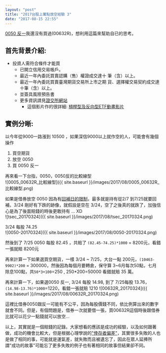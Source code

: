 ```yaml
---
layout: "post"
title: "2017台股上萬點放空經驗 3"
date: "2017-08-15 22:55"
---
```

[0050 反一][]我還沒有買過(00632R)，想利用這篇來幫助自已的思考。

## 首先背景介紹:
* 投資人需符合條件才能買
  * 已開立信用交易帳戶。
  * 最近一年內委託買賣認購（售）權證成交達十
筆（含）以上。
  * 最近一年內委託買賣臺灣期貨交易所上市之期
貨、選擇權交易契約成交達十筆（含）以上。
  * 並簽具風險預告書
  * 更多資訊請見[證交所網站](http://www.twse.com.tw/zh/page/ETF/download.html)
    * 這個影片作的很詳細: [槓桿型及反向型ETF動畫影片](http://www.twse.com.tw/downloads/zh/ETF/ETF-1.mp4)

## 實例分晰:
以今年從9000一路漲到 10500 ，如果深信9000以上就作空的人，可能會有幾個操作
1. 買空期貨
2. 放空 0050
3. 買 0050 反一

再來看一下台指，0050，0050反的比較線型  
![0005_00632R_比較線型]({{ site.baseurl }}/images/2017/08/0005_00632R_比較線型.png)

如果是借券放空 0050 因為有[回補日的限制](http://goodinfo.tw/StockInfo/MarginPauseSchedule.asp?STOCK_ID=0050)，最多就是持有從2/7 到7/25就要回補，3/24 剛好有下跌的跡像，就假設是空在 3/24，空了之後真的就跌了，加強信心是為了後面賠錢的時後更敢持有 ... XD  
![tsec_20170324]({{ site.baseurl }}/images/2017/08/tsec_20170324.png)

 3/24 每股 74.25  
![0050-20170324]({{ site.baseurl }}/images/2017/08/0050-20170324.png)

然後到了 7/25 0050 每股 82.45 ，共賠了 ``(82.45-74.25)*1000`` = 8200元，看錯一張就賠 8200元

再來計算一下如果選買空期貨，一樣 3/24 ~ 7/25，大台一點 200元，``(10463-9902)*200`` = 300000，然後因為每個月要轉倉，保守算 3~6月每次50點，七月除息100點，共``50*3+100``=250 , 250*200=50000 看錯就賠 35 萬。

再來計算一下，如果選0050 反一, 3/24 每股 14.98, 到了 7/25每股 13.76，``(14.98-13.76)*1000``=1220，看錯一張就賠 1210
![00632R_20170324]({{ site.baseurl }}/images/2017/08/00632R_20170324.png)

這裡比借券0050跟反一可能有不公平，因為每股價錢不同，依比例算出來的數字就會不同。但是，有個問題是，借券一次就要借一張，買00632R這個時後跟借券比就可以花少一點錢就可以放空...

以上，其實就是一個賠錢的記錄。大家想看的應該是成功的經驗，以及如何跟著做，成功的機會比較大，但是根据心理學說的["倖存者偏差"](https://www.youtube.com/watch?v=BN-3wkjpTN8)，其實很多失敗的人也是做了相同的事，可能就是運氣差，就失敗而且被遺忘了，因此在眾人延捧所謂"成功的故事"可能忘了更多失敗的例子也有著相同的故事但結果卻不同。

[0050 反一]:http://www.twse.com.tw/downloads/zh/ETF/etfnews01.pdf
